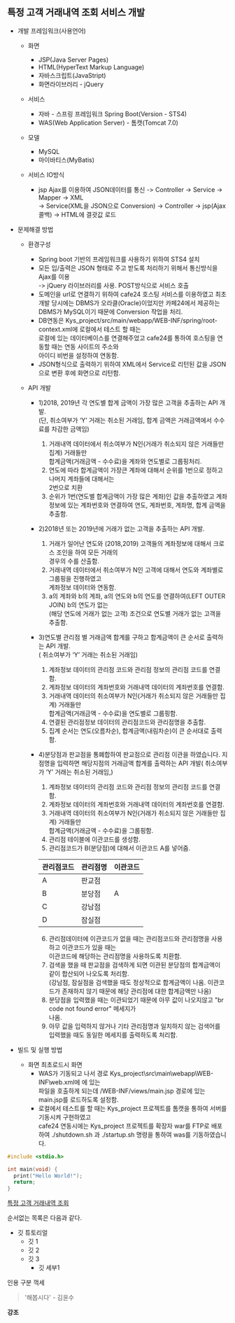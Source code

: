 ## 특정 고객 거래내역 조회 서비스 개발

* 개발 프레임워크(사용언어)
  * 화면
    * JSP(Java Server Pages)
    * HTML(HyperText Markup Language)
    * 자바스크립트(JavaStript)
    * 화면라이브러리 - jQuery
    
  * 서비스
    * 자바 - 스프링 프레임워크 Spring Boot(Version - STS4)
    * WAS(Web Application Server) - 톰캣(Tomcat 7.0)
    
  * 모델
    * MySQL
    * 마이바티스(MyBatis)
    
  * 서비스 IO방식
    * jsp Ajax를 이용하여 JSON데이터를 통신 -> Controller -> Service -> Mapper -> XML<br>
    -> Service(XML을 JSON으로 Conversion) -> Controller -> jsp(Ajax 콜백) -> HTML에 결괏값 로드

* 문제해결 방법
  * 환경구성
    * Spring boot 기반의 프레임워크를 사용하기 위하여 STS4 설치
    * 모든 입/출력은 JSON 형태로 주고 받도록 처리하기 위해서 통신방식을 Ajax를 이용<br>
    -> jQuery 라이브러리를 사용. POST방식으로 서비스 호출
    * 도메인을 url로 연결하기 위하여 cafe24 호스팅 서비스를 이용하였고 최초 개발 당시에는 DBMS가 오라클(Oracle)이었지만 카페24에서 제공하는 DBMS가 MySQL이기 때문에 Conversion 작업을 처리.
    * DB연동은 Kys_project/src/main/webapp/WEB-INF/spring/root-context.xml에 로컬에서 테스트 할 때는<br>
    로컬에 있는 데이터베이스를 연결해주었고 cafe24를 통하여 호스팅을 연동할 때는 연동 사이트의 주소와<br>
    아이디 비번을 설정하여 연동함.
    * JSON형식으로 출력하기 위하여 XML에서 Service로 리턴된 값을 JSON으로 변환 후에 화면으로 리턴함.
    
  * API 개발
    * 1)2018, 2019년 각 연도별 합계 금액이 가장 많은 고객을 추출하는 API 개발.
    <br>(단, 취소여부가 ‘Y’ 거래는 취소된 거래임, 합계 금액은 거래금액에서 수수료를 차감한 금액임)
      1. 거래내역 데이터에서 취소여부가 N인(거래가 취소되지 않은 거래들만 집계) 거래들만<br>
      합계금액(거래금액 - 수수료)을 계좌와 연도별로 그룹핑처리.
      2. 연도에 따라 합계금액이 가장큰 계좌에 대해서 순위를 1번으로 정하고 나머지 계좌들에 대해서는<br>2번으로 치환
      3. 순위가 1번(연도별 합계금액이 가장 많은 계좌)인 값을 추출하였고 계좌정보에 있는 계좌번호와 연결하여 연도, 계좌번호, 계좌명, 합계 금액을
      추출함.
    * 2)2018년 또는 2019년에 거래가 없는 고객을 추출하는 API 개발.
      1. 거래가 일어난 연도와 (2018,2019) 고객들의 계좌정보에 대해서 크로스 조인을 하여 모든 거래의<br>
      경우의 수를 산출함.
      2.  거래내역 데이터에서 취소여부가 N인 고객에 대해서 연도와 계좌별로 그룹핑을 진행하였고<br>
      계좌정보 데이터와 연동함.
      3.  a의 계좌와 b의 계좌, a의 연도와 b의 연도를 연결하여(LEFT OUTER JOIN) b의 연도가 없는<br>
      (해당 연도에 거래가 없는 고객) 조건으로 연도별 거래가 없는 고객을 추출함.
    
    * 3)연도별 관리점 별 거래금액 합계를 구하고 합계금액이 큰 순서로 출력하는 API 개발.<br>( 취소여부가 ‘Y’ 거래는 취소된 거래임)
      1. 계좌정보 데이터의 관리점 코드와 관리점 정보의 관리점 코드를 연결함.
      2. 계좌정보 데이터의 계좌번호와 거래내역 데이터의 계좌번호를 연결함.
      3. 거래내역 데이터의 취소여부가 N인(거래가 취소되지 않은 거래들만 집계) 거래들만<br>
      합계금액(거래금액 - 수수료)을 연도별로 그룹핑함.
      4. 연결된 관리점정보 데이터의 관리점코드와 관리점명을 추출함.
      5. 집계 순서는 연도(오름차순), 합계금액(내림차순)이 큰 순서대로 출력함.
    
    * 4)분당점과 판교점을 통폐합하여 판교점으로 관리점 이관을 하였습니다. 지점명을 입력하면 해당지점의 거래금액 합계를 출력하는 API 개발( 취소여부가 ‘Y’ 거래는 취소된 거래임,)
      1. 계좌정보 데이터의 관리점 코드와 관리점 정보의 관리점 코드를 연결함.
      2. 계좌정보 데이터의 계좌번호와 거래내역 데이터의 계좌번호를 연결함.
      3. 거래내역 데이터의 취소여부가 N인(거래가 취소되지 않은 거래들만 집계) 거래들만<br>
      합계금액(거래금액 - 수수료)을 그룹핑함.
      4. 관리점 테이블에 이관코드를 생성함.
      5. 관리점코드가 B(분당점)에 대해서 이관코드 A를 넣어줌.<br>

      관리점코드|관리점명|이관코드|
      ---|---|---|
      A|판교점||
      B|분당점|A|
      C|강남점||
      D|잠실점||
      6. 관리점데이터에 이관코드가 없을 때는 관리점코드와 관리점명을 사용하고 이관코드가 있을 때는<br>
      이관코드에 해당하는 관리점명을 사용하도록 치환함.
      7. 검색을 했을 때 판교점을 검색하게 되면 이관된 분당점의 합계금액이 같이 합산되어 나오도록 처리함.<br>
      (강남점, 잠실점을 검색했을 때도 정상적으로 합계금액이 나옴. 이관코드가 존재하지 않기 때문에 해당 관리점에 대한 합계금액만 나옴)
      8. 분당점을 입력했을 때는 이관되었기 때문에 아무 값이 나오지않고 "br code not found error" 메세지가<br>
      나옴.
      9. 아무 값을 입력하지 않거나 기타 관리점명과 일치하지 않는 검색어를 입력했을 때도 동일한 메세지를 출력하도록 처리함.
  
* 빌드 및 실행 방법
  * 화면 최초로드시 화면
    * WAS가 기동되고 나서 경로 Kys_project\src\main\webapp\WEB-INF\web.xml에 <welcome-file-list>에 있는<br>
  </welcome-file> 파일을 호출하게 되는데 /WEB-INF/views/main.jsp 경로에 있는 main.jsp를 로드하도록 설정함.
    * 로컬에서 테스트를 할 때는 Kys_project 프로젝트를 톰캣을 통하여 서버를 기동시켜 구현하였고<br>
    cafe24 연동시에는 Kys_project 프로젝트를 확장자 war를 FTP로 배포하여 ./shutdown.sh 과 ./startup.sh 명령을 통하여 was를 기동하였습니다.

```c
#include <stdio.h>

int main(void) {
  print("Hello World!");
  return;
}
```

[특정 고객 거래내역 조회](http://www.ys89.kr/ysb)

순서없는 목록은 다음과 같다.

* 깃 튜토리얼
  * 깃 1
  * 깃 2
  * 깃 3
    * 깃 세부1

인용 구분 꺽세
>'해봅시다' - 김윤수

**강조**
